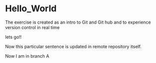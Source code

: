 # Hello_World
 

The exercise is created as an intro to Git and Git hub and to experience version control in real time

lets go!!

Now this particular sentence is updated in remote repository itself.


Now I am in branch A
